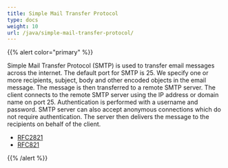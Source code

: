 ```yaml
---
title: Simple Mail Transfer Protocol
type: docs
weight: 10
url: /java/simple-mail-transfer-protocol/
---
```


{{% alert color="primary" %}} 

Simple Mail Transfer Protocol (SMTP) is used to transfer email messages across the internet. The default port for SMTP is 25. We specify one or more recipients, subject, body and other encoded objects in the email message. The message is then transferred to a remote SMTP server. The client connects to the remote SMTP server using the IP address or domain name on port 25. Authentication is performed with a username and password. SMTP server can also accept anonymous connections which do not require authentication. The server then delivers the message to the recipients on behalf of the client.

- [RFC2821](http://www.rfc-archive.org/getrfc.php?rfc=2821)
- [RFC821](http://www.rfc-archive.org/getrfc.php?rfc=821)

{{% /alert %}}
